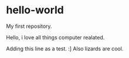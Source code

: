 # hello-world
My first repository.

Hello, i love all things computer realated.

Adding this line as a test.  :]
Also lizards are cool.

